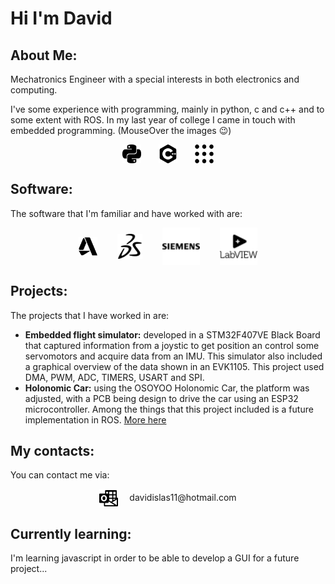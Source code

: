 <!-- <style>
body {
  background-image: url('icons/autodesk.svg');
}
</style> -->

# Hi I'm David

## About Me:
Mechatronics Engineer with a special interests in both electronics and computing.

I've some experience with programming, mainly in python, c and c++ and to some extent with ROS. In my last year of college I came in touch with embedded programming. (MouseOver the images :wink:)

<p align="center">
<img align="center" src="icons/python.svg" alt="drawing" width="30" title="python"/>&emsp;&emsp;<img align="center" src="icons/cplusplus.svg" alt="drawing" width="30" title="c++"/>&emsp;&emsp;<img align="center" src="icons/ros.svg" alt="drawing" width="30" title="ROS"/>
</p>

## Software:
The software that I'm familiar and have worked with are:
<center><img align="center" src="icons/autodesk.svg" alt="drawing" width="30" title="Fusion360"/>
&emsp;&emsp;<img align="center" src="icons/dassaultsystemes.svg" alt="drawing" width="40" title="Solidworks"/>&emsp;&emsp; <img align="center" src="icons/siemens.svg" alt="drawing" width="60" title="NX"/>
&emsp;&emsp;<img align="center" src="icons/labview.svg" alt="drawing" width="60" title="LabVIEW"/>
</center>

## Projects:
The projects that I have worked in are:
- __Embedded flight simulator:__ developed in a STM32F407VE Black Board that captured information from a joystic to get position an control some servomotors and acquire data from an IMU. This simulator also included a graphical overview of the data shown in an EVK1105. This project used DMA, PWM, ADC, TIMERS, USART and SPI.
-  __Holonomic Car:__ using the OSOYOO Holonomic Car, the platform was adjusted, with a PCB being design to drive the car using an ESP32 microcontroller. Among the things that this project included is a future implementation in ROS. [More here](https://github.com/davidislas1805/HolonomicCarv1)

## My contacts:
You can contact me via:

<center>
<img align="center" src="icons/microsoftoutlook.svg" alt="drawing" width="30"/>&emsp; davidislas11@hotmail.com
</center>

## Currently learning:
I'm learning javascript in order to be able to develop a GUI for a future project...

